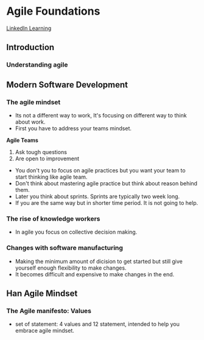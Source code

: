 # Agile Foundations

[LinkedIn
Learning](https://www.linkedin.com/learning/agile-foundations/understanding-agile)

## Introduction
### Understanding agile

## Modern Software Development
### The agile mindset
* Its not a different way to work, It's focusing on different way to think
  about work.
* First you have to address your teams mindset.

**Agile Teams**
1. Ask tough questions
2. Are open to improvement

* You don't you to focus on agile practices but you want your team to
  start thinking like agile team.
* Don't think about mastering agile practice but think about reason behind
  them.
* Later you think about sprints. Sprints are typically two week long.
* If you are the same way but in shorter time period. It is not going to help.

### The rise of knowledge workers
* In agile you focus on collective decision making.
### Changes with software manufacturing
* Making the minimum amount of dicision to get started but still give yourself
  enough flexibility to make changes.
* It becomes difficult and expensive to make changes in the end.
## Han Agile Mindset
### The Agile manifesto: Values
* set of statement: 4 values and 12 statement, intended to help you embrace
  agile mindset.
      
